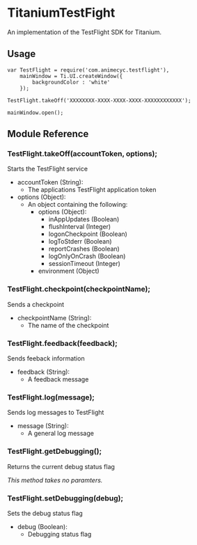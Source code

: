 # TitaniumTestFight

An implementation of the TestFlight SDK for Titanium.

## Usage

```
var TestFlight = require('com.animecyc.testflight'),
    mainWindow = Ti.UI.createWindow({
        backgroundColor : 'white'
    });

TestFlight.takeOff('XXXXXXXX-XXXX-XXXX-XXXX-XXXXXXXXXXXX');

mainWindow.open();
```

## Module Reference

### TestFlight.takeOff(accountToken, options);

Starts the TestFlight service

- accountToken (String):
	- The applications TestFlight application token
- options (Object):
	- An object containing the following:
		- options (Object):
			- inAppUpdates (Boolean)
			- flushInterval (Integer)
			- logonCheckpoint (Boolean)
			- logToStderr (Boolean)
			- reportCrashes (Boolean)
			- logOnlyOnCrash (Boolean)
			- sessionTimeout (Integer)
		- environment (Object)

### TestFlight.checkpoint(checkpointName);

Sends a checkpoint

- checkpointName (String):
	- The name of the checkpoint

### TestFlight.feedback(feedback);

Sends feeback information

- feedback (String):
	- A feedback message

### TestFlight.log(message);

Sends log messages to TestFlight

- message (String):
	- A general log message

### TestFlight.getDebugging();

Returns the current debug status flag

*This method takes no paramters.*

### TestFlight.setDebugging(debug);

Sets the debug status flag

- debug (Boolean):
	- Debugging status flag